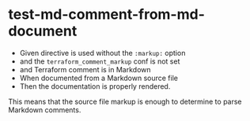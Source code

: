 test-md-comment-from-md-document
================================

- Given directive is used without the `:markup:` option
- and the `terraform_comment_markup` conf is not set
- and Terraform comment is in Markdown
- When documented from a Markdown source file
- Then the documentation is properly rendered.

This means that the source file markup is enough to determine to parse 
Markdown comments.

```{tf:resource} foo_resource.markdown
```
